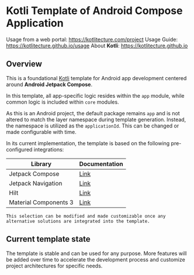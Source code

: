 # Kotli Template of Android Compose Application

Usage from a web portal: https://kotlitecture.com/project
Usage Guide: https://kotlitecture.github.io/usage
About **Kotli**: https://kotlitecture.github.io

## Overview

This is a foundational [Kotli](https://kotlitecture.github.io) template for Android app development centered around **Android Jetpack Compose**.

In this template, all app-specific logic resides within the `app` module, while common logic is included within `core` modules.

As this is an Android project, the default package remains `app` and is not altered to match the layer namespace during template generation.
Instead, the namespace is utilized as the `applicationId`. This can be changed or made configurable with time.

In its current implementation, the template is based on the following pre-configured integrations:

| Library               | Documentation                                                                     |
|-----------------------|-----------------------------------------------------------------------------------|
| Jetpack Compose       | [Link](https://developer.android.com/jetpack/compose)                             |
| Jetpack Navigation    | [Link](https://developer.android.com/guide/navigation)                            |
| Hilt                  | [Link](https://dagger.dev/hilt/)                                                  |
| Material Components 3 | [Link](https://developer.android.com/jetpack/androidx/releases/compose-material3) |

```
This selection can be modified and made customizable once any alternative solutions are integrated into the template.
```

## Current template state

The template is stable and can be used for any purpose. More features will be added over time to accelerate the development process and customize project architectures for specific needs.